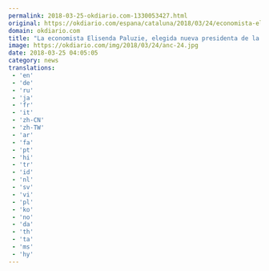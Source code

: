 ```yaml
---
permalink: 2018-03-25-okdiario.com-1330053427.html
original: https://okdiario.com/espana/cataluna/2018/03/24/economista-elisenda-paluzie-elegida-nueva-presidenta-anc-2019694
domain: okdiario.com
title: "La economista Elisenda Paluzie, elegida nueva presidenta de la ANC"
image: https://okdiario.com/img/2018/03/24/anc-24.jpg
date: 2018-03-25 04:05:05
category: news
translations: 
 - 'en'
 - 'de'
 - 'ru'
 - 'ja'
 - 'fr'
 - 'it'
 - 'zh-CN'
 - 'zh-TW'
 - 'ar'
 - 'fa'
 - 'pt'
 - 'hi'
 - 'tr'
 - 'id'
 - 'nl'
 - 'sv'
 - 'vi'
 - 'pl'
 - 'ko'
 - 'no'
 - 'da'
 - 'th'
 - 'ta'
 - 'ms'
 - 'hy'
---
```


